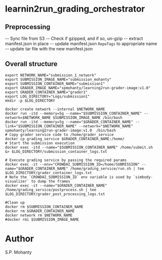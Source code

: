 # learnin2run_grading_orchestrator

## Preprocessing

-- Sync file from S3
-- Check if gzipped, and if so, un-gzip
-- extract manifest.json in place
-- update manifest.json `RepoTags` to appropriate name
-- update tar file with the new manifest.json

## Overall structure
```
export NETWORK_NAME="submission_1_network"
export SUBMISSION_IMAGE_NAME="submission_mohanty"
export SUBMISSION_CONTAINER_NAME="submission1"
export GRADER_IMAGE_NAME="spmohanty/learning2run-grader-image:v1.0"
export GRADER_CONTAINER_NAME="grader1"
export LOG_DIRECTORY="Logs/submission1"
mkdir -p $LOG_DIRECTORY

docker create network --internal $NETWORK_NAME
docker run -itd --memory=5g --name="$SUBMISSION_CONTAINER_NAME" --network=$NETWORK_NAME $SUBMISSION_IMAGE_NAME /bin/bash
docker run -itd --memory=5g --name="$GRADER_CONTAINER_NAME" --link="$SUBMISSION_CONTAINER_NAME" --network="$NETWORK_NAME" spmohanty/learning2run-grader-image:v1.0  /bin/bash
# Copy grader service code to /home/grader_service
docker cp grading_service $GRADER_CONTAINER_NAME:/home/
# Start the submission execution
docker exec -itd --name="$SUBMISSION_CONTAINER_NAME" /home/submit.sh &> $LOG_DIRECTORY/submission_container_logs.txt

# Execute grading service by passing the required params
docker exec -it --env="CROWDAI_SUBMISSION_ID=/home/SUBMISSION" --name="$GRADER_CONTAINER_NAME" /home/grading_service/run.sh | tee $LOG_DIRECTORY/grader_container_logs.txt
# Note the `CROWDAI_SUBMISSION_ID` env variable is used by `simbody-visualizer` to dump the frames
docker exec -it --name="$GRADER_CONTAINER_NAME" /home/grading_service/postprocess.sh | tee $LOG_DIRECTORY/grader_post_processing_logs.txt

#Clean up
docker rm $SUBMISSION_CONTAINER_NAME
docker rm $GRADER_CONTAINER_NAME
docker network rm $NETWORK_NAME
#docker rmi $SUBMISSION_IMAGE_NAME
```

# Author
S.P. Mohanty
